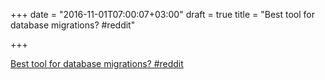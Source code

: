 +++
date = "2016-11-01T07:00:07+03:00"
draft = true
title = "Best tool for database migrations?  #reddit"

+++

<p><a href="https://t.co/WnpzACtydv">Best tool for database migrations?  #reddit</a></p>
